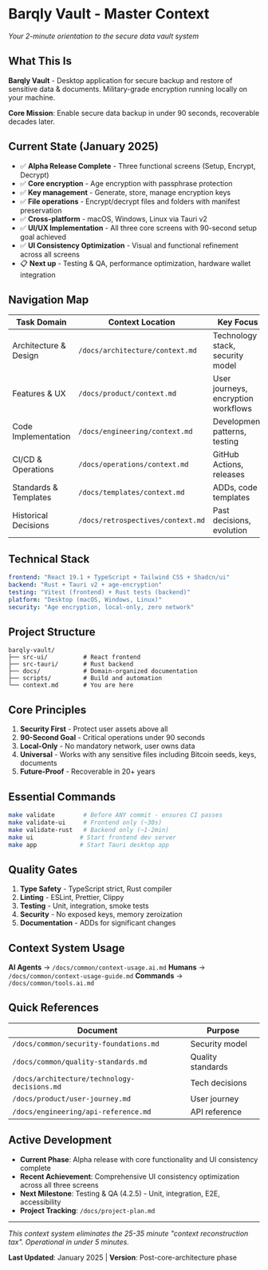 # Barqly Vault - Master Context

_Your 2-minute orientation to the secure data vault system_

## What This Is

**Barqly Vault** - Desktop application for secure backup and restore of sensitive data & documents. Military-grade encryption running locally on your machine.

**Core Mission**: Enable secure data backup in under 90 seconds, recoverable decades later.

## Current State (January 2025)

- ✅ **Alpha Release Complete** - Three functional screens (Setup, Encrypt, Decrypt)
- ✅ **Core encryption** - Age encryption with passphrase protection
- ✅ **Key management** - Generate, store, manage encryption keys
- ✅ **File operations** - Encrypt/decrypt files and folders with manifest preservation
- ✅ **Cross-platform** - macOS, Windows, Linux via Tauri v2
- ✅ **UI/UX Implementation** - All three core screens with 90-second setup goal achieved
- ✅ **UI Consistency Optimization** - Visual and functional refinement across all screens
- 📋 **Next up** - Testing & QA, performance optimization, hardware wallet integration

## Navigation Map

| Task Domain           | Context Location                  | Key Focus                        |
| --------------------- | --------------------------------- | -------------------------------- |
| Architecture & Design | `/docs/architecture/context.md`   | Technology stack, security model |
| Features & UX         | `/docs/product/context.md`        | User journeys, encryption workflows |
| Code Implementation   | `/docs/engineering/context.md`    | Development patterns, testing    |
| CI/CD & Operations    | `/docs/operations/context.md`     | GitHub Actions, releases         |
| Standards & Templates | `/docs/templates/context.md`      | ADDs, code templates             |
| Historical Decisions  | `/docs/retrospectives/context.md` | Past decisions, evolution        |

## Technical Stack

```yaml
frontend: "React 19.1 + TypeScript + Tailwind CSS + Shadcn/ui"
backend: "Rust + Tauri v2 + age-encryption"
testing: "Vitest (frontend) + Rust tests (backend)"
platform: "Desktop (macOS, Windows, Linux)"
security: "Age encryption, local-only, zero network"
```

## Project Structure

```
barqly-vault/
├── src-ui/          # React frontend
├── src-tauri/       # Rust backend
├── docs/            # Domain-organized documentation
├── scripts/         # Build and automation
└── context.md       # You are here
```

## Core Principles

1. **Security First** - Protect user assets above all
2. **90-Second Goal** - Critical operations under 90 seconds
3. **Local-Only** - No mandatory network, user owns data
4. **Universal** - Works with any sensitive files including Bitcoin seeds, keys, documents
5. **Future-Proof** - Recoverable in 20+ years

## Essential Commands

```bash
make validate        # Before ANY commit - ensures CI passes
make validate-ui     # Frontend only (~30s)
make validate-rust   # Backend only (~1-2min)
make ui             # Start frontend dev server
make app            # Start Tauri desktop app
```

## Quality Gates

1. **Type Safety** - TypeScript strict, Rust compiler
2. **Linting** - ESLint, Prettier, Clippy
3. **Testing** - Unit, integration, smoke tests
4. **Security** - No exposed keys, memory zeroization
5. **Documentation** - ADDs for significant changes

## Context System Usage

**AI Agents** → `/docs/common/context-usage.ai.md`
**Humans** → `/docs/common/context-usage-guide.md`
**Commands** → `/docs/common/tools.ai.md`

## Quick References

| Document                                     | Purpose           |
| -------------------------------------------- | ----------------- |
| `/docs/common/security-foundations.md`       | Security model    |
| `/docs/common/quality-standards.md`          | Quality standards |
| `/docs/architecture/technology-decisions.md` | Tech decisions    |
| `/docs/product/user-journey.md`              | User journey      |
| `/docs/engineering/api-reference.md`         | API reference     |

## Active Development

- **Current Phase**: Alpha release with core functionality and UI consistency complete
- **Recent Achievement**: Comprehensive UI consistency optimization across all three screens
- **Next Milestone**: Testing & QA (4.2.5) - Unit, integration, E2E, accessibility
- **Project Tracking**: `/docs/project-plan.md`

---

_This context system eliminates the 25-35 minute "context reconstruction tax". Operational in under 5 minutes._

**Last Updated**: January 2025 | **Version**: Post-core-architecture phase

